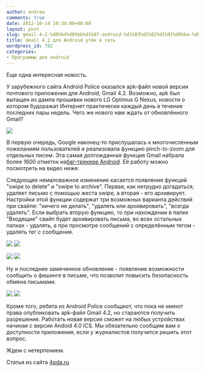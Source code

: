 ```yaml
---
author: andrew
comments: true
date: 2012-10-14 10:34:08+00:00
layout: post
slug: gmail-4-2-%d0%b4%d0%bb%d1%8f-android-%d1%83%d1%82%d1%91%d0%ba-%d0%b2-%d1%81%d0%b5%d1%82%d1%8c
title: Gmail 4.2 для Android утёк в сеть
wordpress_id: 782
categories:
- Программы для android
---
```


Еще одна интересная новость.





У зарубежного сайта Android Police оказался apk-файл новой версии почтового приложения для Android, Gmail 4.2. Возможно, apk был вытащен из дампа прошивки нового LG Optimus G Nexus, новости о котором будоражат Интернет практически каждый день в течение последних пары недель. Чего же нового нам ждать от обновлённого Gmail?





![](http://s.4pda.ru/wp-content/uploads/2012/10/gmail-4-2-1-270x480.jpg)

 <!-- more -->



В первую очередь, Google наконец-то прислушалась к многочисленным пожеланиям пользователей и реализовала функцию pinch-to-zoom для отдельных писем. Эта самая долгожданная функция Gmail набрала более 1600 отметок на[баг-трекере Android](http://code.google.com/p/android/issues/detail?id=15745). Её работу можно посмотреть на видео ниже:









Следующее немаловажное изменение касается появления функций "swipe to delete" и "swipe to archive". Первая, как нетрудно догадаться, удаляет письмо с помощью жеста swipe, а вторая - его архивирует. Настройки этой функции содержат три возможных варианта действий при свайпе: "ничего не делать", "удалять или архивировать", "всегда удалять". Если выбрать вторую функцию, то при нахождении в папке "Входящие" свайп будет архивировать письма, во всех остальных папках - удалять, а при просмотре сообщений с определённым тегом - удалять тег с сообщения.





![](http://s.4pda.ru/wp-content/uploads/2012/10/gmail-4-2-2-270x480.png)
![](http://s.4pda.ru/wp-content/uploads/2012/10/gmail-4-2-3-270x480.png)




![](http://s.4pda.ru/wp-content/uploads/2012/10/gmail-4-2-4-270x480.png)
![](http://s.4pda.ru/wp-content/uploads/2012/10/gmail-4-2-5-270x480.png)



Ну и последнее замеченное обновление - появление возможности сообщить о фишинге в письме, что позволит повысить безопасность обмена письмами.





![](http://s.4pda.ru/wp-content/uploads/2012/10/gmail-4-2-6-270x480.png)
![](http://s.4pda.ru/wp-content/uploads/2012/10/gmail-4-2-71-270x480.png)



Кроме того, ребята из Android Police сообщают, что пока не имеют права опубликовать apk-файл Gmail 4.2, но стараются получить разрешение. Работать новая версия сможет на любых устройствах начиная с версии Andoid 4.0 ICS. Мы обязательно сообщим вам о доступности приложения, если у журналистов получится решить этот вопрос.





Ждем с нетерпением.





Статья из сайта [4pda.ru](http://4pda.ru/2012/10/12/74478/)
